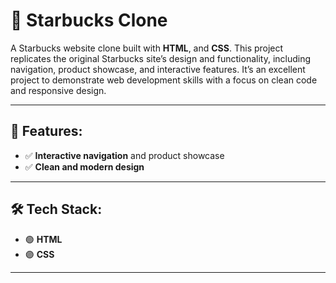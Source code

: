 # 🌟 Starbucks Clone

A Starbucks website clone built with **HTML**, and **CSS**. This project replicates the original Starbucks site’s design and functionality, including navigation, product showcase, and interactive features. It’s an excellent project to demonstrate web development skills with a focus on clean code and responsive design.

---

## 🚀 Features:
- ✅ **Interactive navigation** and product showcase  
- ✅ **Clean and modern design**

---

## 🛠️ Tech Stack:
- 🟢 **HTML**
- 🟣 **CSS**

---
